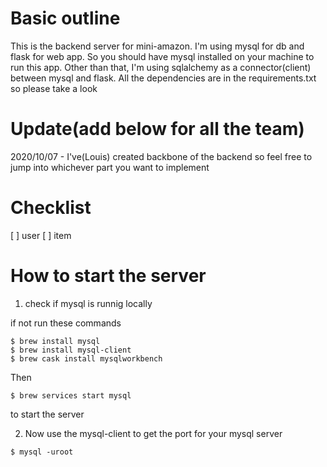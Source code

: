 # Basic outline

This is the backend server for mini-amazon.
I'm using mysql for db and flask for web app.
So you should have mysql installed on your machine to run this app.
Other than that, I'm using sqlalchemy as a connector(client) between mysql and flask.
All the dependencies are in the requirements.txt so please take a look

# Update(add below for all the team)

2020/10/07 - I've(Louis) created backbone of the backend so feel free to jump into whichever part you want to implement

# Checklist

[ ] user
[ ] item

<!-- add more as neccessary -->

# How to start the server

1. check if mysql is runnig locally

if not run these commands

```
$ brew install mysql
$ brew install mysql-client
$ brew cask install mysqlworkbench
```

Then

```
$ brew services start mysql
```

to start the server

2. Now use the mysql-client to get the port for your mysql server

```
$ mysql -uroot
```
